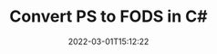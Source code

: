 ---
############################# Static ############################
layout: "auto-gen-conversion"
date: 2022-03-01T15:12:22
draft: false
otherformats: bmp dcm emf emz epub gif ico jp2 jpeg jpg pdf png psb psd svg svgz tex tga tif tiff webp wmf wmz xps
breadcrumb: PS to FODS in C#

############################# Head ############################
head_title: "PS to FODS Converter in C#"
head_description: "Convert PS to FODS in .NET using a few lines of code. Use the GroupDocs Document Conversion API to convert over 160 file formats."

############################# Header ############################
title: "Convert PS to FODS in C#"
description: "PS to FODS conversion with a few lines of .NET code"
bg_image: "https://cms.admin.containerize.com/templates/aspose/App_Themes/V3/images/bg/header1.png"
bg_overlay: false
button:
    enable: true

############################# SubMenu ############################
submenu:
    enable: true

    left:
        img_alt: "GroupDocs.Conversion for .NET"
        image: "https://cms.admin.containerize.com/templates/groupdocs/images/product-logos/90x90-noborder/groupdocs-conversion-net.png"
        product: "GroupDocs.Conversion"
        platform: ".NET"

    

############################# About ############################
about:
    enable: true
    title: "About GroupDocs.Conversion для .NET API"
    content: |
        [GroupDocs.Conversion for .NET](https://products.groupdocs.com/conversion/net/) can be used to convert Microsoft Word, Excel, PowerPoint, PDF, Visio and other formats. GroupDocs.Conversion is a standalone API that is suitable for back-end and internal systems where high performance is required. It does not depend on any software such as Microsoft or Open Office.
    

overview:
    enable: true
    content: |
        Convert your PS files to FODS in .NET easily. You can use just a couple of C# code lines in any platform of your choice like - Windows, Linux, macOS.
        You can try PS to FODS conversion for free and evaluate conversion results quality.
        Along with simple file conversion scenarios you can try more advanced options for loading source PS file and for saving output FODS result. 
        
        For example, for the source PS file you may use the following load options:

        * auto-detect file format;
        * specify password for protected files (if file format supports it);
        * replace missing fonts to preserve document appearance.
        
        There are also advanced convert options for the FODS file:

        * convert specific document page or page range;
        * add a watermark to the converted FODS file.

        Once conversion is completed you can save your FODS file to the local file path or any third-party storage like FTP, Amazon S3, Google Drive, Dropbox etc.
        Please note - to convert PS to FODS there is no need for any additional software installed - like MS Office, Open Office, Adobe Acrobat Reader etc. 


############################# Steps ############################
steps:
    enable: true
    title_left: "Steps to convert PS to FODS in C#"
    content_left: |
        [GroupDocs.Conversion](https://products.groupdocs.com/conversion/net/) makes it easy for developers to convert a PS file to FODS with a few lines of code.

        * Create an instance of the Converter class and provide the file PS with the full path
        * Create and set ConvertOptions for FODS type.
        * Call the Converter.Convert method and pass the full path and format (FODS) as a parameter
        
    title_right: "System Requirements"
    content_right: |
        Basic conversion with GroupDocs.Conversion for .NET can be done in just a few simple steps. Our APIs are supported on all major platforms and operating systems. Before executing the code below, make sure you have the following prerequisites installed on your system.

        * Operating systems: Microsoft Windows, Linux, MacOS
        * Development environments: Microsoft Visual Studio, Xamarin, MonoDevelop
        * Frameworks: .NET Framework, .NET Standard, .NET Core, Mono
        * Get the latest GroupDocs.Conversion for .NET from [Nuget](https://www.nuget.org/packages/groupdocs.conversion)
        
    code: |
        ```cs
        // Load PS file
        var converter = new GroupDocs.Conversion.Converter("template.ps");
        // Set conversion parameters for FODS format
        var convertOptions = converter.GetPossibleConversions()["fods"].ConvertOptions;
        // Convert to FODS format
        converter.Convert("output.fods", convertOptions);        
        ```
        
demos:
    enable: true
    title: "PS to FODS Live Demo"
    content: |
       Convert PS to FODS now by visiting the [GroupDocs.Conversion App](https://products.groupdocs.app/conversion/family) website. Online demo has the following advantages
          

more_formats:
    enable: true
    title: "Other supported transformations PS"
    content: "You can also convert PS to many other file formats. Please see the list below."
       
       
back_to_top:
    enable: true
---